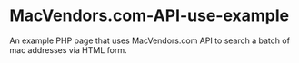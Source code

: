 # MacVendors.com-API-use-example
An example PHP page that uses MacVendors.com API to search a batch of mac addresses via HTML form.
